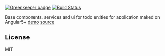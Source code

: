 [![Greenkeeper badge](https://badges.greenkeeper.io/rucken/todo-web.svg)](https://greenkeeper.io/)
[![Build Status][travis-image]][travis-url]


Base components, services and ui for todo entities for application maked on Angular5+ [demo](https://rucken.github.io/todo-web) [source](https://github.com/rucken/todo-web)

## License

MIT

[travis-image]: https://travis-ci.org/rucken/todo-web.svg?branch=develop
[travis-url]: https://travis-ci.org/rucken/todo-web

